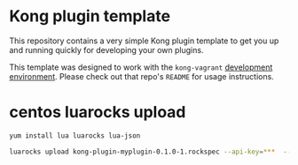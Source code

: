 Kong plugin template
====================

This repository contains a very simple Kong plugin template to get you
up and running quickly for developing your own plugins.

This template was designed to work with the `kong-vagrant`
[development environment](https://github.com/Mashape/kong-vagrant). Please
check out that repo's `README` for usage instructions.

# centos luarocks upload

``` bash
yum install lua luarocks lua-json

luarocks upload kong-plugin-myplugin-0.1.0-1.rockspec --api-key=***  --force
```